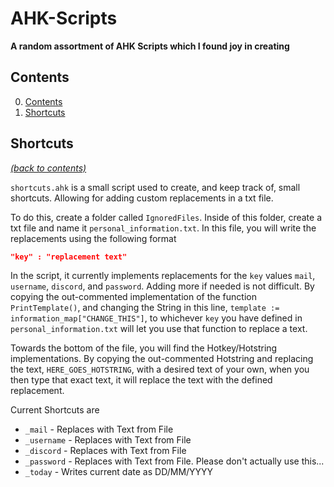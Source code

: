 # AHK-Scripts

**A random assortment of AHK Scripts which I found joy in creating**

## <span id=contents>Contents</span>

0. <a href=#contents>Contents</a>
1. <a href=#shortcuts>Shortcuts</a>

## <span id=shortcuts>Shortcuts</span>

<i><a href=#contents>(back to contents)</a></i>

`shortcuts.ahk` is a small script used to create, and keep track of, small shortcuts. Allowing for adding custom replacements in a txt file.

To do this, create a folder called `IgnoredFiles`. Inside of this folder, create a txt file and name it `personal_information.txt`. In this file, you will write the replacements using the following format

```json
"key" : "replacement text"
```

In the script, it currently implements replacements for the `key` values `mail`, `username`, `discord`, and `password`. Adding more if needed is not difficult. By copying the out-commented implementation of the function `PrintTemplate()`, and changing the String in this line, `template := information_map["CHANGE_THIS"]`, to whichever `key` you have defined in `personal_information.txt` will let you use that function to replace a text.

Towards the bottom of the file, you will find the Hotkey/Hotstring implementations. By copying the out-commented Hotstring and replacing the text, `HERE_GOES_HOTSTRING`, with a desired text of your own, when you then type that exact text, it will replace the text with the defined replacement.

Current Shortcuts are

- `_mail` - Replaces with Text from File
- `_username` - Replaces with Text from File
- `_discord` - Replaces with Text from File
- `_password` - Replaces with Text from File. Please don't actually use this...
- `_today` - Writes current date as DD/MM/YYYY
